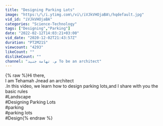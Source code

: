 ```yaml
---
title: "Designing Parking Lots"
image: "https:\/\/i.ytimg.com\/vi\/iVJkVHOjaBA\/hqdefault.jpg"
vid_id: "iVJkVHOjaBA"
categories: "Science-Technology"
tags: ["Designing","Parking"]
date: "2022-02-12T14:03:21+03:00"
vid_date: "2020-12-02T21:43:57Z"
duration: "PT2M21S"
viewcount: "4293"
likeCount: ""
dislikeCount: ""
channel: "م. تهامة جنيد To be an architect"
---
```

{% raw %}Hi there,<br />I am Tehamah Jnead an architect<br />.In this video, we learn how to design parking lots,and I share with you the basic rules <br />#Landscape<br />#Designing Parking Lots<br />#parking<br />#parking lots<br />#Design{% endraw %}
